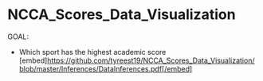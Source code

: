 # NCCA_Scores_Data_Visualization
GOAL:
- Which sport has the highest academic score
[embed]https://github.com/tyreest19/NCCA_Scores_Data_Visualization/blob/master/Inferences/DataInferences.pdf[/embed]
